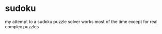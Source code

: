 # sudoku
my attempt to a sudoku puzzle solver
works most of the time except for real complex puzzles
